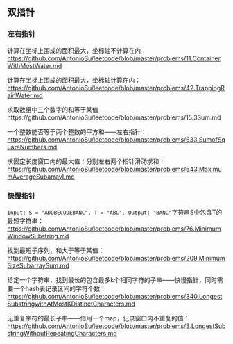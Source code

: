 ## 双指针
### 左右指针
计算在坐标上围成的面积最大，坐标轴不计算在内：https://github.com/AntonioSu/leetcode/blob/master/problems/11.ContainerWithMostWater.md  

计算在坐标上围成的面积最大，坐标轴计算在内：https://github.com/AntonioSu/leetcode/blob/master/problems/42.TrappingRainWater.md  

求取数组中三个数字的和等于某值https://github.com/AntonioSu/leetcode/blob/master/problems/15.3Sum.md   

一个整数能否等于两个整数的平方和——左右指针：https://github.com/AntonioSu/leetcode/blob/master/problems/633.SumofSquareNumbers.md

求固定长度窗口内的最大值：分别左右两个指针滑动求和：https://github.com/AntonioSu/leetcode/blob/master/problems/643.MaximumAverageSubarrayI.md



### 快慢指针  

`Input: S = "ADOBECODEBANC", T = "ABC", Output: "BANC"`字符串S中包含T的最短字符串：https://github.com/AntonioSu/leetcode/blob/master/problems/76.MinimumWindowSubstring.md  

找到最短子序列，和大于等于某值：https://github.com/AntonioSu/leetcode/blob/master/problems/209.MinimumSizeSubarraySum.md

给定一个字符串，找到最长的包含最多k个相同字符的子串——快慢指针，同时需要一个hash表记录区间的字符个数：https://github.com/AntonioSu/leetcode/blob/master/problems/340.LongestSubstringwithAtMostKDistinctCharacters.md

无重复字符的最长子串——借用一个map，记录窗口内不重复的值：https://github.com/AntonioSu/leetcode/blob/master/problems/3.LongestSubstringWithoutRepeatingCharacters.md

